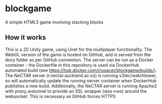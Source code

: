 # blockgame
A simple HTML5 game involving stacking blocks

## How it works

This is a 2D Unity game, using Unet for the multiplayer functionality. The WebGL version of the game is hosted on GitHub, and is served from the docs folder as per GitHub convention. The server can be run as a Docker container - the Dockerfile in this repository is used via DockerHub automated build (see https://hub.docker.com/r/uoacer/blockgame/builds/). The NeCTAR server (r.nectar.auckland.ac.nz) is running v2tec/watchtower, so will automatically update the running server container when DockerHub publishes a new build. Additionally, the NeCTAR server is running Apache2 with proxy_wstunnel to provide an SSL wrapper (wss->ws) around the websocket. This is necessary as GitHub forces HTTPS
